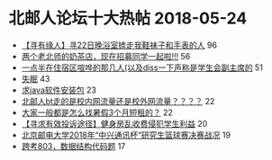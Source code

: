 # 北邮人论坛十大热帖 2018-05-24

- [【寻有缘人】寻22日晚浴室掳走我鞋袜子和手表的人](https://bbs.byr.cn/article/Friends/1870425) 96
- [两个老北师的奶茶店，现在招募同学一起啦!!!](https://bbs.byr.cn/article/Entrepreneurship/24129) 56
- [一点半在住宿区喧哗的那几人(以及diss一下声称是学生会副主席的](https://bbs.byr.cn/article/Talking/6007299) 51
- [失眠](https://bbs.byr.cn/article/Feeling/3059846) 43
- [求java软件安装包](https://bbs.byr.cn/article/Java/59257) 23
- [北邮人bt走的是校内网流量还是校外网流量？？？？](https://bbs.byr.cn/article/NetResources/90744) 22
- [大家一般都是怎么找暑假3个月短租的？](https://bbs.byr.cn/article/Job/1973230) 22
- [【寻求有效投诉途径】健身房乱收费侵犯学生利益](https://bbs.byr.cn/article/Gymnasium/108350) 20
- [北京邮电大学2018年“中兴通讯杯“研究生篮球赛决赛战况](https://bbs.byr.cn/article/Basketball/608683) 19
- [跨考803，数据结构代码题](https://bbs.byr.cn/article/AimGraduate/1143015) 17


